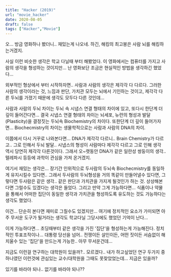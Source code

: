 ```yaml
---
title: "Hacker (2019)"
url: "movie_hacker"
date: 2020-08-05
draft: false
tags: ["Hacker","Movie"]
---
```

오... 방금 영화하나 봤더니.. 재밌는게 나오네. 하긴, 해킹의 최고봉은 사람 뇌를 해킹하는거겠지.

사실 이런 비슷한 생각은 학교 다닐때 부터 해봤었다.
이 영화에서는 컴퓨터를 가지고 사람의 생각을 형성하는 것이지만...
난 영화보단 조금은 현실적인 방법을 생각하긴 했었다...

외부적인 형상에서 부터 시작하자면..  사람과 사람의 생각은 제각각 다 다르다.
그러한 사람의 생각이라는 것, 느낌과 판단, 가치관 모두는 뇌에서 기인하는 것이고,
제각각 다른 두뇌를 가졌기 때문에 생각도 모두다 다른 것인데...

사람과 사람의 두뇌 차이는 두뇌 속 시냅스 연결 형태의 차이에 있고,
또다시 한단계 더 깊이 들어간다면... 결국 시냅스 연결 형태의 차이는 뇌세포,
뉴런의 형성과 발달(Plasticity)을 결정짓는 두뇌속 Biochemistry의 차이다.
또한단계 더 깊이 들어가자면... Biochecmistry의 차이는 
생물학적으로는 사람과 사람의 DNA의 차이. 

이쯤에서 다시 거꾸로 나와본다면... DNA가 제각각 다르니.. Brain Chemistry가 다르고..
그로 인해서 두뇌 발달.. 시냅스의 형성이 사람마다 제각각 다르고 그로 인해 생각 역시 당연히 제각각 다른것이다.
그래서 오~랫동안 DNA가 같은 일란성 쌍둥이의 생각.. 텔레파시 등등에 과학이 관심을 가져 온거겠지.

여기서 재밌는 생각은... 장기간 인위적으로 두사람의 두뇌속 Biochecmistry를 동일하게 유지시킬수 있다면..
그래서 두사람의 두뇌형성을 거의 똑같이 만들어낼수 있다면,
그렇다면 두사람은 같은 생각.. 같은 판단과 가치관을 가지게 될것인가 하는 것.
상상해본다면 그럴수도 있겠다는 생각은 들었다. 그리고 만약 그게 가능하다면...
식품이나 약물을 통해서 어떠한 집단이 동일한 생각과 가치관을 형성하도록 유도하는 것도 가능하다는 생각도 했었다.

이건... 단순히 본다면 재미로 그칠수도 있겠지만...
여기에 정치적인 요소가 가미되면 아주 무서운 도구가 될거라는 생각도
학교다닐 그당시에도 했었던 기억이 난다...

이게 가능하다면... 초딩때부터 같은 생각을 가진 '집단'을 형성하는게 가능해진다.
정치적인 투표조작이나... 대통령 당선을 넘어.. 전쟁이든 살인이든,
어떤 짓이든 서슴없이 해치울수 있는 '집단'을 만드는게 가능한.. 아무 무서운건데...

지금도 이런걸 연구하는 대학원이 있을까?.. 모르겠다..
내가 하고싶었던 연구 두가지 중 하나였던 이런것에 관심있는
교수/대학원을 그때도 못찾았었는데... 지금은 있을까?

있기를 바라야 되나.. 없기를 바라야 되나??
